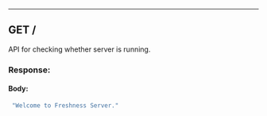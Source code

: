 
---
## GET /

API for checking whether server is running.

### Response:

#### Body:

```javascript
 "Welcome to Freshness Server."
```

